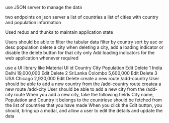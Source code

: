 use JSON server to manage the data

two endpoints on json server
a list of countries
a list of cities with country and population information

Used redux and thunks to maintain application state

Users should be able to filter the tabular data
filter by country
sort by asc or desc population
delete a city
when deleting a city, add a loading indicator or disable the delete button for that city only
Add loading indicators for the web application whenever required

use a UI library like Material UI
id	Country	City	Population	Edit	Delete
1	India	Delhi	19,000,000	Edit	Delete
2	SriLanka	Colombo	5,600,000	Edit	Delete
3	USA	Chicago	2,920,000	Edit	Delete
create a new route /add-country
User should be able to add a new country from the /add-country route
createa a new route /add-city
User should be able to add a new city from the /add-city route
When you add a new city, take the following fields
City name, Population and Country it belongs to
the countriese should be fetched from the list of countries that you have made
When you click the Edit button, you should, bring up a modal, and allow a user to edit the details and update the data